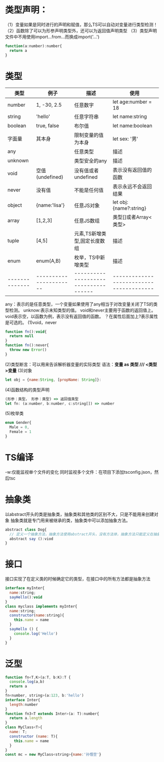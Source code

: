 # 类型声明：
  （1）变量如果是同时进行的声明和赋值，那么TS可以自动对变量进行类型检测！
  （2）函数除了可以为形参声明类型外，还可以为返回值声明类型
  （3）类型声明文件中不用使用import...from...而换成import('...')
  ```js
  function(a:number):number{
    return a
  }
  ```
# 类型
  |       类型     |          例子         |                 描述                 |                  使用                 |
  | -------------- | ----------------------| ------------------------------------ |---------------------------------------|
  |     number     |       1, -30, 2.5     |              任意数字                |         let age:number = 18           |
  |     string     |      'hello'          |             任意字符串               |            let name:string            |
  |     boolean    |     true, false       |                布尔值                |           let name:boolean            |
  |      字面量    |          其本身       |           限制变量的值为本身         |   let sex: '男' || '女'  sex='男'     |
  |       any      |                       |                任意类型              |                 描述                  |
  |     unknown    |                       |             类型安全的any            |                 描述                  |
  |       void     |    空值(undefined)    |          没有值或者undefined         |         表示没有返回值的函数          |
  |       never    |        没有值         |            不能是任何值              |        表示永远不会返回结果           |
  |      object    |   {name:'lisa'}       |            任意JS对象                |       let obj:{name?:string}          |
  |      array     |        [1,2,3]        |            任意JS数组                |        类型[]或者Array<类型>          |
  |      tuple     |        [4,5]          |     元素,TS新增类型,固定长度数组     |                描述                   |
  |      enum      |      enum(A,B)        |            枚举，TS中新增类型        |                 描述                  |
  | -------------- | ----------------------| ------------------------------------ |---------------------------------------|
  any：表示的是任意类型，一个变量如果使用了any相当于对改变量关闭了TS的类型检测。
  unknow:表示未知类型的值。
  void和never主要用于函数的返回值上。void表示空，以函数为例，表示没有返回值的函数。
  ？在属性后面加上?表示属性是可选的。
(1)void，never
  ```js
  function fn():void{
    return null
  }
  function fn():never{
    throw new Error()
  }
  ```
(2)类型断言：可以用来告诉解析器变量的实际类型
 语法：**变量 as 类型 /// <类型>变量**
(3)对象
  ```js
  let obj = {name:String, [propName: String]}:
  ```
(4)函数结构的类型声明
  ```js
  (形参：类型， 形参：类型) => 返回值类型
  let fn: (a:number, b:number, c:string[]) => number
  ```
(5)枚举类
  ```js
  enum Gender{
    Male = 0,
    Female = 1
  }
  ```
# TS编译
  -w:仅能监视单个文件的变化
  同时监视多个文件：在项目下添加tsconfig.json，然后tsc
# 抽象类
  以abstract开头的类是抽象类，抽象类和其他类的区别不大，只是不能用来创建对象
  抽象类就是专门用来被继承的类，抽象类中可以添加抽象方法。
  ```js
  abstract class Dog{
    // 定义一个抽象方法，抽象方法使用abstract开头，没有方法体，抽象方法只能定义在抽象类中，子类必须对抽象方法进行重写。
    abstract say ():viod
  }
  ```
# 接口
  接口实现了在定义类的时候确定它的类型，在接口中的所有方法都是抽象方法
  ```js
  interface myInter{
    name:string;
    sayHello():void
  }
  class myclass implements myInter{
    name:string;
    constructor(name:string){
      this.name = name
    }
    sayHello () {
      console.log('Hello')
    }
  }
  ```
# 泛型
  ```js
  function fn<T,K>(a:T, b:K):T {
    console.log(a,b)
    return a
  }
  fn<number, string>(a:123, b:'hello')
  interface Inter{
    length:number
  }
  function fn3<T extends Inter>(a: T):number{
    return a.length
  }
  class MyClass<T>{
    name: T;
    constructor (name: T){
      this.name = name
    }
  }
  const mc = new MyClass<string>{name:'孙悟空'}
  ```